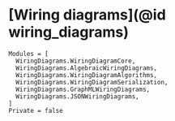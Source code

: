 # [Wiring diagrams](@id wiring_diagrams)

```@autodocs
Modules = [
  WiringDiagrams.WiringDiagramCore,
  WiringDiagrams.AlgebraicWiringDiagrams,
  WiringDiagrams.WiringDiagramAlgorithms,
  WiringDiagrams.WiringDiagramSerialization,
  WiringDiagrams.GraphMLWiringDiagrams,
  WiringDiagrams.JSONWiringDiagrams,
]
Private = false
```
